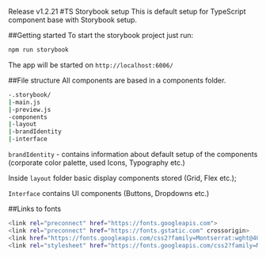 Release v1.2.21
#TS Storybook setup
This is default setup for TypeScript component base with Storybook setup.

##Getting started
To start the storybook project just run:

```sh
npm run storybook
```

The app will be started on `http://localhost:6006/`

##File structure
All components are based in a components folder.

```sh
-.storybook/
|-main.js
|-preview.js
-components
|-layout
|-brandIdentity
|-interface
```

`brandIdentity` - contains information about default setup of the components (corporate color palette, used Icons, Typography etc.)

Inside `layout` folder basic display components stored (Grid, Flex etc.);

`Interface` contains UI components (Buttons, Dropdowns etc.)

##Links to fonts

```sh
<link rel="preconnect" href="https://fonts.googleapis.com">
<link rel="preconnect" href="https://fonts.gstatic.com" crossorigin>
<link href="https://fonts.googleapis.com/css2?family=Montserrat:wght@400;500;600;700&display=swap" rel="stylesheet">
<link rel="stylesheet" href="https://fonts.googleapis.com/css2?family=Material+Symbols+Rounded:opsz,wght,FILL,GRAD@20..48,100..700,0..1,-50..200" />
```
